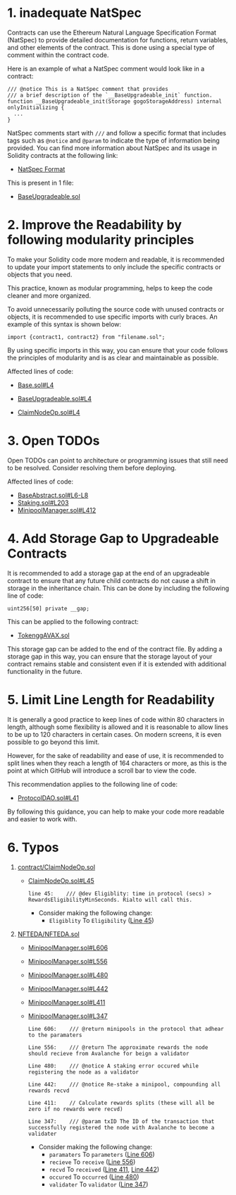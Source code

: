 # 1. inadequate NatSpec

Contracts can use the Ethereum Natural Language Specification Format (NatSpec) to provide detailed documentation for functions, return variables, and other elements of the contract. This is done using a special type of comment within the contract code.

Here is an example of what a NatSpec comment would look like in a contract:

```solidity
/// @notice This is a NatSpec comment that provides
/// a brief description of the `__BaseUpgradeable_init` function.
function __BaseUpgradeable_init(Storage gogoStorageAddress) internal onlyInitializing {
  ...
}
```

NatSpec comments start with `///` and follow a specific format that includes tags such as `@notice` and `@param` to indicate the type of information being provided. You can find more information about NatSpec and its usage in Solidity contracts at the following link:

- [NatSpec Format](https://docs.soliditylang.org/en/v0.8.16/natspec-format.html)

This is present in 1 file:

- [BaseUpgradeable.sol](https://github.com/code-423n4/2022-12-gogopool/blob/main/contracts/contract/BaseUpgradeable.sol)

# 2. Improve the Readability by following modularity principles

To make your Solidity code more modern and readable, it is recommended to update your import statements to only include the specific contracts or objects that you need.

This practice, known as modular programming, helps to keep the code cleaner and more organized.

To avoid unnecessarily polluting the source code with unused contracts or objects, it is recommended to use specific imports with curly braces. An example of this syntax is shown below:

```solidity
import {contract1, contract2} from "filename.sol";
```

By using specific imports in this way, you can ensure that your code follows the principles of modularity and is as clear and maintainable as possible.

Affected lines of code:

- [Base.sol#L4](https://github.com/code-423n4/2022-12-gogopool/blob/main/contracts/contract/Base.sol#L4)

- [BaseUpgradeable.sol#L4](https://github.com/code-423n4/2022-12-gogopool/blob/main/contracts/contract/BaseUpgradeable.sol#L4)

- [ClaimNodeOp.sol#L4](https://github.com/code-423n4/2022-12-gogopool/blob/-main/contracts/contract/ClaimNodeOp.sol#L4)

# 3. Open TODOs

Open TODOs can point to architecture or programming issues that still need to be resolved. Consider resolving them before deploying.

Affected lines of code:

- [BaseAbstract.sol#L6-L8](https://github.com/code-423n4/2022-12-gogopool/blob/main/contracts/contract/BaseAbstract.sol#L6-L8)
- [Staking.sol#L203](https://github.com/code-423n4/2022-12-gogopool/blob/main/contracts/contract/Staking.sol#L203)
- [MinipoolManager.sol#L412](https://github.com/code-423n4/2022-12-gogopool/blob/main/contracts/contract/MinipoolManager.sol#L412)

# 4. Add Storage Gap to Upgradeable Contracts

It is recommended to add a storage gap at the end of an upgradeable contract to ensure that any future child contracts do not cause a shift in storage in the inheritance chain. This can be done by including the following line of code:

```solidity
uint256[50] private __gap;
```

This can be applied to the following contract:

- [TokenggAVAX.sol](https://github.com/code-423n4/2022-12-gogopool/blob/main/contracts/contract/tokens/TokenggAVAX.sol)

This storage gap can be added to the end of the contract file. By adding a storage gap in this way, you can ensure that the storage layout of your contract remains stable and consistent even if it is extended with additional functionality in the future.

# 5. Limit Line Length for Readability

It is generally a good practice to keep lines of code within 80 characters in length, although some flexibility is allowed and it is reasonable to allow lines to be up to 120 characters in certain cases. On modern screens, it is even possible to go beyond this limit.

However, for the sake of readability and ease of use, it is recommended to split lines when they reach a length of 164 characters or more, as this is the point at which GitHub will introduce a scroll bar to view the code.

This recommendation applies to the following line of code:

- [ProtocolDAO.sol#L41](https://github.com/code-423n4/2022-12-gogopool/blob/aec9928d8bdce8a5a4efe45f54c39d4fc7313731/contracts/contract/ProtocolDAO.sol#L41)

By following this guidance, you can help to make your code more readable and easier to work with.

# 6. Typos

1. [contract/ClaimNodeOp.sol](https://github.com/code-423n4/2022-12-gogopool/blob/aec9928d8bdce8a5a4efe45f54c39d4fc7313731/contracts/contract/ClaimNodeOp.sol)

   - [ClaimNodeOp.sol#L45](https://github.com/code-423n4/2022-12-gogopool/blob/aec9928d8bdce8a5a4efe45f54c39d4fc7313731/contracts/contract/ClaimNodeOp.sol#L45)

     ```solidity
     line 45:    /// @dev Eligiblity: time in protocol (secs) > RewardsEligibilityMinSeconds. Rialto will call this.
     ```

     - Consider making the following change:
       - `Eligiblity` To `Eligibility` ([Line 45](https://github.com/code-423n4/2022-12-gogopool/blob/aec9928d8bdce8a5a4efe45f54c39d4fc7313731/contracts/contract/ClaimNodeOp.sol#L45))

2. [NFTEDA/NFTEDA.sol](https://github.com/with-backed/papr/blob/9528f2711ff0c1522076b9f93fba13f88d5bd5e6/src/NFTEDA/NFTEDA.sol)

   - [MinipoolManager.sol#L606](https://github.com/code-423n4/2022-12-gogopool/blob/aec9928d8bdce8a5a4efe45f54c39d4fc7313731/contracts/contract/MinipoolManager.sol#L606)
   - [MinipoolManager.sol#L556](https://github.com/code-423n4/2022-12-gogopool/blob/aec9928d8bdce8a5a4efe45f54c39d4fc7313731/contracts/contract/MinipoolManager.sol#L556)
   - [MinipoolManager.sol#L480](https://github.com/code-423n4/2022-12-gogopool/blob/aec9928d8bdce8a5a4efe45f54c39d4fc7313731/contracts/contract/MinipoolManager.sol#L480)
   - [MinipoolManager.sol#L442](https://github.com/code-423n4/2022-12-gogopool/blob/main/contracts/contract/MinipoolManager.sol#L442)
   - [MinipoolManager.sol#L411](https://github.com/code-423n4/2022-12-gogopool/blob/main/contracts/contract/MinipoolManager.sol#L411)
   - [MinipoolManager.sol#L347](https://github.com/code-423n4/2022-12-gogopool/blob/aec9928d8bdce8a5a4efe45f54c39d4fc7313731/contracts/contract/MinipoolManager.sol#L347)

     ```solidity
     Line 606:    /// @return minipools in the protocol that adhear to the paramaters

     Line 556:    /// @return The approximate rewards the node should recieve from Avalanche for beign a validator

     Line 480:    /// @notice A staking error occured while registering the node as a validator

     Line 442:    /// @notice Re-stake a minipool, compounding all rewards recvd

     Line 411:    // Calculate rewards splits (these will all be zero if no rewards were recvd)

     Line 347:	  /// @param txID The ID of the transaction that successfully registered the node with Avalanche to become a validater
     ```

     - Consider making the following change:
       - `paramaters` To `parameters` ([Line 606](https://github.com/code-423n4/2022-12-gogopool/blob/aec9928d8bdce8a5a4efe45f54c39d4fc7313731/contracts/contract/MinipoolManager.sol#L606))
       - `recieve` To `receive` ([Line 556](https://github.com/code-423n4/2022-12-gogopool/blob/aec9928d8bdce8a5a4efe45f54c39d4fc7313731/contracts/contract/MinipoolManager.sol#L556))
       - `recvd` To `received` ([Line 411](https://github.com/code-423n4/2022-12-gogopool/blob/main/contracts/contract/MinipoolManager.sol#L411), [Line 442](https://github.com/code-423n4/2022-12-gogopool/blob/main/contracts/contract/MinipoolManager.sol#L442))
       - `occured` To `occurred` ([Line 480](https://github.com/code-423n4/2022-12-gogopool/blob/aec9928d8bdce8a5a4efe45f54c39d4fc7313731/contracts/contract/MinipoolManager.sol#L480))
       - `validater` To `validator` ([Line 347](https://github.com/code-423n4/2022-12-gogopool/blob/aec9928d8bdce8a5a4efe45f54c39d4fc7313731/contracts/contract/MinipoolManager.sol#L347))
